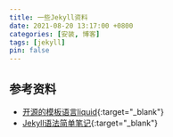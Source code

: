 ```yaml
---
title: 一些Jekyll资料
date: 2021-08-20 13:17:00 +0800
categories: [安装, 博客]
tags: [jekyll]
pin: false
---
```


## 参考资料
- [开源的模板语言liquid](https://liquid.bootcss.com/){:target="_blank"}
- [Jekyll语法简单笔记](http://ibloodline.com/articles/2014/12/15/jekyll-syntax.html){:target="_blank"}